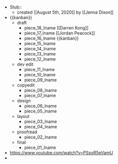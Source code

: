 - Stub::
    - created [[August 5th, 2020]] by [[Jenna Dixon]]
- {{kanban}}
    - draft
        - piece_18_lname [[Darren Kong]]
        - piece_17_lname [[Jordan Peacock]]
        - piece_16_lname {{kanban}}
        - piece_15_lname
        - piece_14_lname
        - piece_13_lname
        - piece_12_lname
    - dev edit
        - piece_11_lname
        - piece_10_lname
        - piece_09_lname
    - copyedit
        - piece_08_lname
        - piece_07_lname
    - design
        - piece_06_lname
        - piece_05_lname
    - layout
        - piece_03_lname
        - piece_04_lname
    - proofread
        - piece_02_lname
    - final
        - piece_01_lname
- https://www.youtube.com/watch?v=PSsoR5eVamU
- 
